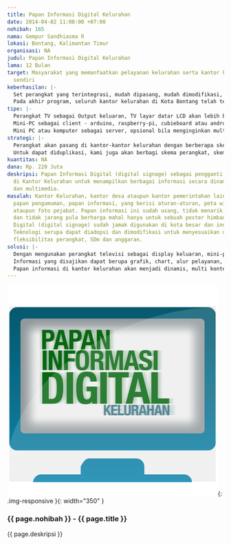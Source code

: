 ```yaml
---
title: Papan Informasi Digital Kelurahan
date: 2014-04-02 11:08:00 +07:00
nohibah: 165
nama: Gempur Sandhiasma R
lokasi: Bontang, Kalimantan Timur
organisasi: NA
judul: Papan Informasi Digital Kelurahan
lama: 12 Bulan
target: Masyarakat yang memanfaatkan pelayanan kelurahan serta kantor kelurahan itu
  sendiri
keberhasilan: |-
  Set perangkat yang terintegrasi, mudah dipasang, mudah dimodifikasi, modular, tidak tergantung terhadap vendor serta mudah digunakan.
  Pada akhir program, seluruh kantor kelurahan di Kota Bontang telah terpasang perangkat papan informasi digital ini.
tipe: |-
  Perangkat TV sebagai Output keluaran, TV layar datar LCD akan lebih baik.
  Mini-PC sebagai client - arduino, raspberry-pi, cubieboard atau android tv box
  Mini PC atau komputer sebagai server, opsional bila menginginkan multi-lokasi dengan kontrol terpusat.
strategi: |-
  Perangkat akan pasang di kantor-kantor kelurahan dengan berberapa skema, hibah perangkat, pinjaman perangkat, sewa perangkat ataupun jual bergaransi. Tiap-tiap perangkat akan tersedia modul, buku panduan penggunaan dan bila perlu pelatihan & pendampingan selama masa program.
  Untuk dapat diduplikasi, kami juga akan berbagi skema perangkat, skema jaringan dan instruksi kerja bagi orang lain yang ingin membuat perangkat serupa.
kuantitas: NA
dana: Rp. 220 Juta
deskripsi: Papan Informasi Digital (digital signage) sebagai pengganti papan pengumuman
  di Kantor Kelurahan untuk menampilkan berbagai informasi secara dinamis, terkini
  dan multimedia.
masalah: Kantor Kelurahan, kantor desa ataupun kantor pemerintahan lain selalu memiliki
  papan pengumuman, papan informasi, yang berisi aturan-aturan, peta wilayah, tupoksi
  ataupun foto pejabat. Papan informasi ini sudah usang, tidak menarik, tidak terkini
  dan tidak jarang pula berharga mahal hanya untuk sebuah poster himbauan. Papan Informasi
  Digital (digital signage) sudah jamak digunakan di kota besar dan industri periklanan.
  Teknologi serupa dapat diadopsi dan dimodifikasi untuk menyesuaikan dengan kebutuhan,
  fleksibilitas perangkat, SDm dan anggaran.
solusi: |-
  Dengan mengunakan perangkat televisi sebagai display keluaran, mini-pc berbasis android atau linux sebagai pengendali serta server (opsional) maka papan informasi digital (digital signage) sudah dapat tersedia di kantor kelurahan.
  Informasi yang disajikan dapat berupa grafik, chart, alur pelayanan, video profile, galleri foto dan banyak lagi lainnya.
  Papan informasi di kantor kelurahan akan menjadi dinamis, multi konten, multi media, mudah di duplikasi, mudah di update dan relatif murah.
---
```


![165](/static/img/hibahcms/165.png){: .img-responsive }{: width="350" }

### {{ page.nohibah }} - {{ page.title }}

{{ page.deskripsi }}
